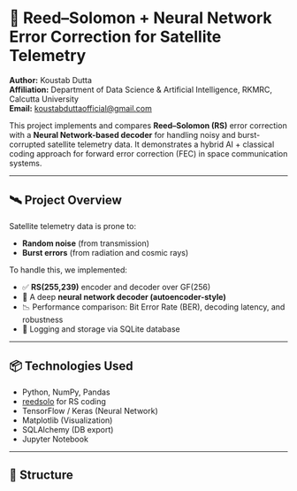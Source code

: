 # 🚀 Reed–Solomon + Neural Network Error Correction for Satellite Telemetry

**Author:** Koustab Dutta  
**Affiliation:** Department of Data Science & Artificial Intelligence, RKMRC, Calcutta University  
**Email:** koustabduttaofficial@gmail.com

This project implements and compares **Reed–Solomon (RS)** error correction with a **Neural Network-based decoder** for handling noisy and burst-corrupted satellite telemetry data. It demonstrates a hybrid AI + classical coding approach for forward error correction (FEC) in space communication systems.

---

## 🛰️ Project Overview

Satellite telemetry data is prone to:
- **Random noise** (from transmission)
- **Burst errors** (from radiation and cosmic rays)

To handle this, we implemented:
- ✅ **RS(255,239)** encoder and decoder over GF(256)
- 🤖 A deep **neural network decoder (autoencoder-style)**
- 📉 Performance comparison: Bit Error Rate (BER), decoding latency, and robustness
- 💾 Logging and storage via SQLite database

---

## 📦 Technologies Used

- Python, NumPy, Pandas
- [reedsolo](https://pypi.org/project/reedsolo/) for RS coding
- TensorFlow / Keras (Neural Network)
- Matplotlib (Visualization)
- SQLAlchemy (DB export)
- Jupyter Notebook

---

## 📁 Structure

